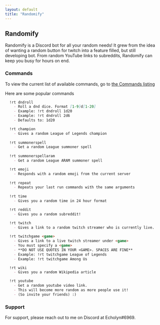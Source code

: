 ```yaml
---
layout: default
title: "Randomify"
---
```

## Randomify

Randomify is a Discord bot for all your random needs! It grew from
 the idea of wanting a random button for twitch into a feature filled,
 but still developing bot. From random YouTube links to subreddits,
 Randomify can keep you busy for hours on end.

### Commands

To view the current list of available commands, go to [the Commands
listing](commands)

Here are some popular commands

```markdown
  !rt dndroll               
    - Roll a dnd dice. Format [1-9]d[1-20]
    - Example: !rt dndroll 1d20
    - Example: !rt dndroll 2d6
    - Defaults to: 1d20

  !rt champion
    - Gives a random League of Legends champion
  
  !rt summonerspell        
    - Get a random League summoner spell
    
  !rt summonerspellaram  
    - Get a random League ARAM summoner spell

  !rt emoji
    - Responds with a random emoji from the current server
  
  !rt repeat 
    - Repeats your last run commands with the same arguments
  
  !rt time
    - Gives you a random time in 24 hour format

  !rt reddit 
    - Gives you a random subreddit!

  !rt twitch
    - Gives a link to a random twitch streamer who is currently live.
  
  !rt twitchgame <game>
    - Gives a link to a live twitch streamer under <game>
    - You must specify a <game>
    - **DO NOT USE QUOTES IN YOUR <GAME>. SPACES ARE FINE**
    - Example: !rt twitchgame League of Legends
    - Example: !rt twitchgame Among Us

  !rt wiki
    - Gives you a random Wikipedia article

  !rt youtube               
    - Get a random youtube video link.
    - This will become more random as more people use it!
    - (So invite your friends) :)
```



### Support

For support, please reach out to me on Discord at Echolyn#6969.
